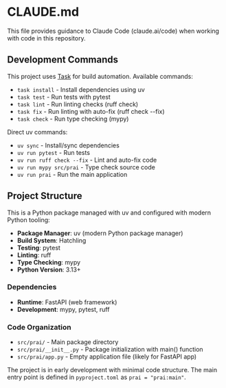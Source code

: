 # CLAUDE.md

This file provides guidance to Claude Code (claude.ai/code) when working with code in this repository.

## Development Commands

This project uses [Task](https://taskfile.dev/) for build automation. Available commands:

- `task install` - Install dependencies using uv
- `task test` - Run tests with pytest
- `task lint` - Run linting checks (ruff check)
- `task fix` - Run linting with auto-fix (ruff check --fix)
- `task check` - Run type checking (mypy)

Direct uv commands:
- `uv sync` - Install/sync dependencies
- `uv run pytest` - Run tests
- `uv run ruff check --fix` - Lint and auto-fix code
- `uv run mypy src/prai` - Type check source code
- `uv run prai` - Run the main application

## Project Structure

This is a Python package managed with uv and configured with modern Python tooling:

- **Package Manager**: uv (modern Python package manager)
- **Build System**: Hatchling
- **Testing**: pytest
- **Linting**: ruff
- **Type Checking**: mypy
- **Python Version**: 3.13+

### Dependencies
- **Runtime**: FastAPI (web framework)
- **Development**: mypy, pytest, ruff

### Code Organization
- `src/prai/` - Main package directory
- `src/prai/__init__.py` - Package initialization with main() function
- `src/prai/app.py` - Empty application file (likely for FastAPI app)

The project is in early development with minimal code structure. The main entry point is defined in `pyproject.toml` as `prai = "prai:main"`.